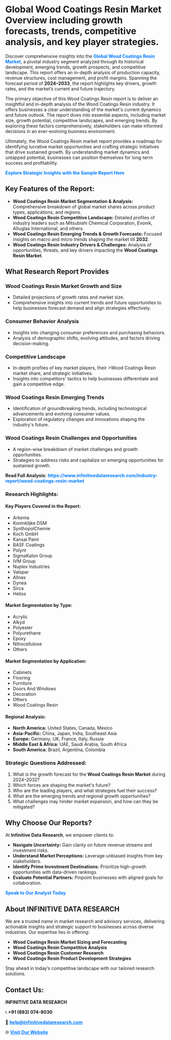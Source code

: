 <h1>Global Wood Coatings Resin Market Overview including growth forecasts, trends, competitive analysis, and key player strategies.</h1>
<p>
Discover comprehensive insights into the 
<a href="https://www.infinitivedataresearch.com/industry-report/wood-coatings-resin-market" rel="dofollow" style="color: #007BFF; text-decoration: none;"><strong>Global Wood Coatings Resin Market</strong></a>, a pivotal industry segment analyzed through its historical development, emerging trends, growth prospects, and competitive landscape. This report offers an in-depth analysis of production capacity, revenue structures, cost management, and profit margins. Spanning the forecast period of <strong>2024–2033</strong>, the report highlights key drivers, growth rates, and the market’s current and future trajectory.
</p>
<p>
The primary objective of this Wood Coatings Resin report is to deliver an insightful and in-depth analysis of the Wood Coatings Resin industry. It offers businesses a clear understanding of the market's current dynamics and future outlook. The report dives into essential aspects, including market size, growth potential, competitive landscapes, and emerging trends. By exploring these factors comprehensively, stakeholders can make informed decisions in an ever-evolving business environment.
</p>
<p>
Ultimately, the Wood Coatings Resin market report provides a roadmap for identifying lucrative market opportunities and crafting strategic initiatives that drive sustained growth. By understanding market dynamics and untapped potential, businesses can position themselves for long-term success and profitability.
</p>
<p>
<a href="https://www.infinitivedataresearch.com/request-sample/reportId=101836" style="color: #007BFF; text-decoration: none;"><strong>Explore Strategic Insights with the Sample Report Here</strong></a>
</p>

<h2>Key Features of the Report:</h2>
<ul>
<li><strong>Wood Coatings Resin Market Segmentation & Analysis:</strong> Comprehensive breakdown of global market shares across product types, applications, and regions.</li>
<li><strong>Wood Coatings Resin Competitive Landscape:</strong> Detailed profiles of industry leaders such as Mitsubishi Chemical Corporation, Evonik, Altuglas International, and others.</li>
<li><strong>Wood Coatings Resin Emerging Trends & Growth Forecasts:</strong> Focused insights on macro and micro trends shaping the market till <strong>2032</strong>.</li>
<li><strong>Wood Coatings Resin Industry Drivers & Challenges:</strong> Analysis of opportunities, threats, and key drivers impacting the <strong>Wood Coatings Resin Market</strong>.</li>
</ul>

<h2>What Research Report Provides</h2>
<h3>Wood Coatings Resin Market Growth and Size</h3>
<ul>
<li>Detailed projections of growth rates and market size.</li>
<li>Comprehensive insights into current trends and future opportunities to help businesses forecast demand and align strategies effectively.</li>
</ul>

<h3>Consumer Behavior Analysis</h3>
<ul>
<li>Insights into changing consumer preferences and purchasing behaviors.</li>
<li>Analysis of demographic shifts, evolving attitudes, and factors driving decision-making.</li>
</ul>

<h3>Competitive Landscape</h3>
<ul>
<li>In-depth profiles of key market players, their >Wood Coatings Resin market share, and strategic initiatives.</li>
<li>Insights into competitors' tactics to help businesses differentiate and gain a competitive edge.</li>
</ul>

<h3>Wood Coatings Resin Emerging Trends</h3>
<ul>
<li>Identification of groundbreaking trends, including technological advancements and evolving consumer values.</li>
<li>Exploration of regulatory changes and innovations shaping the industry's future.</li>
</ul>

<h3>Wood Coatings Resin Challenges and Opportunities</h3>
<ul>
<li>A region-wise breakdown of market challenges and growth opportunities.</li>
<li>Strategies to address risks and capitalize on emerging opportunities for sustained growth.</li>
</ul>
<p><strong>Read Full Analysis:</strong> <a href="https://www.infinitivedataresearch.com/industry-report/wood-coatings-resin-market" rel="dofollow" style="color: #007BFF; text-decoration: none;"><strong>https://www.infinitivedataresearch.com/industry-report/wood-coatings-resin-market</strong></a></p>
<h3>Research Highlights:</h3>
<h4>Key Players Covered in the Report:</h4>
<ul><li>Arkema</li><li>Koninklijke DSM</li><li>SynthopolChemie</li><li>Koch GmbH</li><li>Kansai Paint</li><li>BASF Coatings</li><li>Polynt</li><li>SigmaKalon Group</li><li>IVM Group</li><li>Nuplex Industries</li><li>Valspar</li><li>Allnex</li><li>Dynea</li><li>Sirca</li><li>Helios</li></ul>
<h4>Market Segmentation by Type:</h4>
<ul><li>Acrylic</li><li>Alkyd</li><li>Polyester</li><li>Polyurethane</li><li>Epoxy</li><li>Nitrocellulose</li><li>Others</li></ul>
<h4>Market Segmentation by Application:</h4>
<ul><li>Cabinets</li><li>Flooring</li><li>Furniture</li><li>Doors And Windows</li><li>Decoration</li><li>Others</li><li>Wood Coatings Resin</li></ul>

<h4>Regional Analysis:</h4>
<ul>
<li><strong>North America:</strong> United States, Canada, Mexico</li>
<li><strong>Asia-Pacific:</strong> China, Japan, India, Southeast Asia</li>
<li><strong>Europe:</strong> Germany, UK, France, Italy, Russia</li>
<li><strong>Middle East & Africa:</strong> UAE, Saudi Arabia, South Africa</li>
<li><strong>South America:</strong> Brazil, Argentina, Colombia</li>
</ul>

<h3>Strategic Questions Addressed:</h3>
<ol>
<li>What is the growth forecast for the <strong>Wood Coatings Resin Market</strong> during 2024–2032?</li>
<li>Which forces are shaping the market's future?</li>
<li>Who are the leading players, and what strategies fuel their success?</li>
<li>What are the emerging trends and regional growth opportunities?</li>
<li>What challenges may hinder market expansion, and how can they be mitigated?</li>
</ol>

<h2>Why Choose Our Reports?</h2>
<p>At <strong>Infinitive Data Research</strong>, we empower clients to:</p>
<ul>
<li><strong>Navigate Uncertainty:</strong> Gain clarity on future revenue streams and investment risks.</li>
<li><strong>Understand Market Perceptions:</strong> Leverage unbiased insights from key stakeholders.</li>
<li><strong>Identify Prime Investment Destinations:</strong> Prioritize high-growth opportunities with data-driven rankings.</li>
<li><strong>Evaluate Potential Partners:</strong> Pinpoint businesses with aligned goals for collaboration.</li>
</ul>
<p><a href="https://www.infinitivedataresearch.com/industry-report/wood-coatings-resin-market" rel="dofollow" style="color: #007BFF; text-decoration: none;"><strong>Speak to Our Analyst Today</strong></a></p>

<h2>About INFINITIVE DATA RESEARCH</h2>
<p>We are a trusted name in market research and advisory services, delivering actionable insights and strategic support to businesses across diverse industries. Our expertise lies in offering:</p>
<ul>
<li><strong>Wood Coatings Resin Market Sizing and Forecasting</strong></li>
<li><strong>Wood Coatings Resin Competitive Analysis</strong></li>
<li><strong>Wood Coatings Resin Customer Research</strong></li>
<li><strong>Wood Coatings Resin Product Development Strategies</strong></li>
</ul>
<p>Stay ahead in today’s competitive landscape with our tailored research solutions.</p>

<h2>Contact Us:</h2>
<p><strong>INFINITIVE DATA RESEARCH</strong></p>
<p>📞 <strong>+91 (883) 074-8030</strong></p>
<p>📧 <strong><a href="mailto:help@infinitivedataresearch.com" style="color: #007BFF;">help@infinitivedataresearch.com</a></strong></p>
<p>🌐 <strong><a href="https://www.infinitivedataresearch.com" rel="dofollow" style="color: #007BFF;">Visit Our Website</a></strong></p>